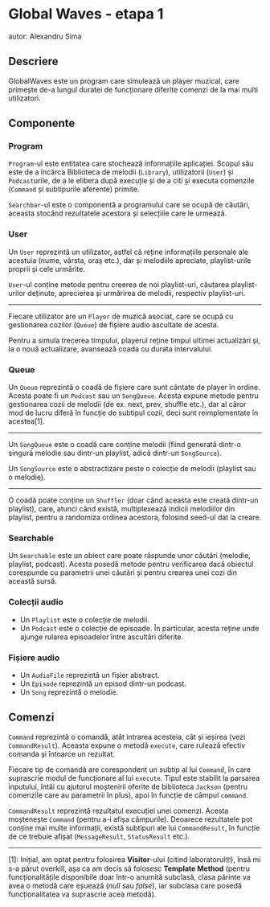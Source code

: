 # Global Waves - etapa 1

autor: Alexandru Sima

## Descriere

GlobalWaves este un program care simulează un player muzical, care primește de-a lungul duratei de
funcționare diferite comenzi de la mai multi utilizatori.

## Componente

### Program

`Program`-ul este entitatea care stochează informațiile aplicației. Scopul său este de a încărca
Biblioteca de melodii (`Library`), utilizatorii (`User`) și `Podcast`urile, de a le elibera după
execuție și de a citi și executa comenzile (`Command` și subtipurile aferente) primite.

`Searchbar`-ul este o componentă a programului care se ocupă de căutări, aceasta stocând rezultatele
acestora și selecțiile care le urmează.

### User

Un `User` reprezintă un utilizator, astfel că reține informațiile personale ale acestuia (nume,
vârsta, oraș etc.), dar și melodiile apreciate, playlist-urile proprii și cele urmărite.

`User`-ul conține metode pentru creerea de noi playlist-uri, căutarea playlist-urilor deținute,
aprecierea și urmărirea de melodii, respectiv playlist-uri.

---

Fiecare utilizator are un `Player` de muzică asociat, care se ocupă cu gestionarea cozilor (`Queue`)
de fișiere audio ascultate de acesta.

Pentru a simula trecerea timpului, playerul reține timpul ultimei actualizări și, la o nouă
actualizare, avansează coada cu durata intervalului.

### Queue

Un `Queue` reprezintă o coadă de fișiere care sunt cântate de player în ordine. Acesta poate fi un
`Podcast` sau un `SongQueue`. Acesta expune metode pentru gestionarea cozii de melodii (de ex. next,
prev, shuffle etc.), dar al căror mod de lucru diferă în funcție de subtipul cozii, deci sunt
reimplementate în acestea[1].

---

Un `SongQueue` este o coadă care conține melodii (fiind generată dintr-o singură melodie sau
dintr-un playlist, adică dintr-un `SongSource`).

Un `SongSource` este o abstractizare peste o colecție de melodii (playlist sau o melodie).

---

O coadă poate conține un `Shuffler` (doar când aceasta este creată dintr-un playlist), care, atunci
când există, multiplexează indicii melodiilor din playlist, pentru a randomiza ordinea acestora,
folosind seed-ul dat la creare.

### Searchable

Un `Searchable` este un obiect care poate răspunde unor căutări (melodie, playlist, podcast). Acesta
posedă metode pentru verificarea dacă obiectul corespunde cu parametrii unei căutări și pentru
crearea unei cozi din această sursă.

### Colecții audio

- Un `Playlist` este o colecție de melodii.
- Un `Podcast` este o colecție de episoade. În particular, acesta reține unde ajunge rularea
  episoadelor între ascultări diferite.

### Fișiere audio

- Un `AudioFile` reprezintă un fișier abstract.
- Un `Episode` reprezintă un episod dintr-un podcast.
- Un `Song` reprezintă o melodie.

## Comenzi

`Command` reprezintă o comandă, atât intrarea acesteia, cât și ieșirea (vezi `CommandResult`).
Aceasta expune o metodă `execute`, care rulează efectiv comanda și întoarce un rezultat.

Fiecare tip de comandă are corespondent un subtip al lui `Command`, în care suprascrie modul de
funcționare al lui `execute`. Tipul este stabilit la parsarea inputului, întâi cu ajutorul
moștenirii oferite de biblioteca `Jackson` (pentru comenzile care au parametrii în plus), apoi
în funcție de câmpul `command`.

`CommandResult` reprezintă rezultatul execuției unei comenzi. Acesta moștenește `Command` (pentru
a-i afișa câmpurile). Deoarece rezultatele pot conține mai multe informații, există subtipuri ale
lui `CommandResult`, în funcție de ce trebuie afișat (`MessageResult`, `StatusResult` etc.).

---

[1]: Inițial, am optat pentru folosirea **Visitor**-ului (citind laboratorul🤓), însă mi s-a părut
overkill, așa ca am decis să folosesc **Template Method** (pentru funcționalitățile disponibile doar
într-o anumită subclasă, clasa părinte va avea o metodă care eșuează (*null* sau *false*), iar
subclasa care posedă funcționalitatea va suprascrie acea metodă).

